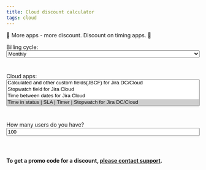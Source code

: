 ```yaml
---
title: Cloud discount calculator
tags: cloud
---
```


🤑 More apps - more discount. Discount on timing apps. 🤑

<html>
<head>
    <script src="https://code.jquery.com/jquery-2.2.4.min.js"
            integrity="sha256-BbhdlvQf/xTY9gja0Dq3HiwQF8LaCRTXxZKRutelT44=" crossorigin="anonymous"></script>
    <link href="https://cdn.jsdelivr.net/npm/select2@4.1.0-rc.0/dist/css/select2.min.css" rel="stylesheet"/>
    <script src="https://cdn.jsdelivr.net/npm/select2@4.1.0-rc.0/dist/js/select2.min.js"></script>
</head>

<div id="cycle" style="width: 100%; margin-bottom: 20px">
    <label>Billing cycle:</label>
    <select class="cycle" style="width: 100%; margin-bottom: 20px">
        <option value="monthly" selected="selected">Monthly</option>
        <option value="annual">Annual</option>
    </select>
</div>


<div id="apps" style="width: 100%; margin-bottom: 20px">
    <label>Cloud apps:</label>
    <select class="apps" multiple="multiple" style="width: 100%; margin-bottom: 20px">
        <option value="jbcf">Calculated and other custom fields(JBCF) for Jira DC/Cloud</option>
        <option value="stopwatch">Stopwatch field for Jira Cloud</option>
        <option value="time-between-dates">Time between dates for Jira Cloud</option>
        <option value="tis" selected="selected">Time in status | SLA | Timer | Stopwatch for Jira DC/Cloud</option>
        <option value="timer" selected="selected">Timer field | SLA for Jira Cloud</option>
    </select>
</div>


<div id="users" style="width: 100%; margin-bottom: 20px">
    <label>How many users do you have?</label>
    <input class="users" value="100" type="number" min="0" max="20000" style="width: 100%; margin-bottom: 20px"/>
</div>

<table id="table">
    <thead></thead>
</table>

<div>
    <b>To get a promo code for a discount, <a target="_blank" href="https://jibrok.atlassian.net/servicedesk/customer/portal/9/group/41/create/138">please contact support</a>.</b>
</div>


<script>

    
    $.urlParameters = function(params) {
      var results = new RegExp("[?&]" + params + "=([^&#]*)").exec(
        window.location.href
      );
      return results ? decodeURI(results[1]) : null;
    };

    $(document).ready(function () {
        let paramsApps = $.urlParameters("apps");
        if(paramsApps != null){
            $('.apps').val(paramsApps.split(","))
        }
        $('.apps').select2();

        let paramsCycle = $.urlParameters("cycle");
        if(paramsCycle != null){
            $('.cycle').val(paramsCycle)
        }
        $('.cycle').select2();

        let paramsUsers = $.urlParameters("users");
        if(paramsUsers != null){
            $('.users').val(paramsUsers)
        }

        $('.apps').on('change', function () {
            calculate()
        });
        $('.cycle').on('change', function () {
            calculate()
        });
        $('.users').on('change', function () {
            calculate()
        });

        calculate()
    });

    appNames = {
        jbcf: "Calculated and other custom fields(JBCF) for Jira DC/Cloud",
        stopwatch: "Stopwatch field for Jira Cloud",
        "time-between-dates": "Time between dates for Jira Cloud",
        tis: "Time in status | SLA | Timer | Stopwatch for Jira DC/Cloud",
        timer: "Timer field | SLA for Jira Cloud"
    }

    basePrices = {
        jbcf: [
            {
                tier: 10,
                userPrice: 3,
                isStartedLicense: true
            }, {
                tier: 100,
                userPrice: 0.3
            }, {
                tier: 250,
                userPrice: 0.25
            }, {
                tier: 1000,
                userPrice: 0.15
            }, {
                tier: 2500,
                userPrice: 0.10
            }, {
                tier: 5000,
                userPrice: 0.10
            }, {
                tier: 7500,
                userPrice: 0.05
            }, {
                tier: 10000,
                userPrice: 0.05
            }, {
                tier: 15000,
                userPrice: 0.05
            }, {
                tier: 20000,
                userPrice: 0.05
            }
        ],
        stopwatch: [
            {
                tier: 10,
                userPrice: 3,
                isStartedLicense: true
            }, {
                tier: 100,
                userPrice: 0.35
            }, {
                tier: 250,
                userPrice: 0.25
            }, {
                tier: 1000,
                userPrice: 0.20
            }, {
                tier: 2500,
                userPrice: 0.15
            }, {
                tier: 5000,
                userPrice: 0.15
            }, {
                tier: 7500,
                userPrice: 0.15
            }, {
                tier: 10000,
                userPrice: 0.10
            }, {
                tier: 15000,
                userPrice: 0.10
            }, {
                tier: 20000,
                userPrice: 0.10
            }
        ],
        "time-between-dates": [
            {
                tier: 10,
                userPrice: 3,
                isStartedLicense: true
            }, {
                tier: 100,
                userPrice: 0.35
            }, {
                tier: 250,
                userPrice: 0.25
            }, {
                tier: 1000,
                userPrice: 0.20
            }, {
                tier: 2500,
                userPrice: 0.15
            }, {
                tier: 5000,
                userPrice: 0.15
            }, {
                tier: 7500,
                userPrice: 0.15
            }, {
                tier: 10000,
                userPrice: 0.10
            }, {
                tier: 15000,
                userPrice: 0.10
            }, {
                tier: 20000,
                userPrice: 0.10
            }
        ],
        tis: [
            {
                tier: 10,
                userPrice: 3,
                isStartedLicense: true
            }, {
                tier: 100,
                userPrice: 0.35
            }, {
                tier: 250,
                userPrice: 0.25
            }, {
                tier: 1000,
                userPrice: 0.20
            }, {
                tier: 2500,
                userPrice: 0.15
            }, {
                tier: 5000,
                userPrice: 0.15
            }, {
                tier: 7500,
                userPrice: 0.15
            }, {
                tier: 10000,
                userPrice: 0.10
            }, {
                tier: 15000,
                userPrice: 0.10
            }, {
                tier: 20000,
                userPrice: 0.10
            }
        ],
        timer: [
            {
                tier: 10,
                userPrice: 3,
                isStartedLicense: true
            }, {
                tier: 100,
                userPrice: 0.35
            }, {
                tier: 250,
                userPrice: 0.25
            }, {
                tier: 1000,
                userPrice: 0.20
            }, {
                tier: 2500,
                userPrice: 0.15
            }, {
                tier: 5000,
                userPrice: 0.15
            }, {
                tier: 7500,
                userPrice: 0.15
            }, {
                tier: 10000,
                userPrice: 0.10
            }, {
                tier: 15000,
                userPrice: 0.10
            }, {
                tier: 20000,
                userPrice: 0.10
            }
        ],
    }

    packs = [
        {
            name: "Time in status full pack",
            apps: ["stopwatch", "time-between-dates", "tis", "timer"],
            // basePrice: [1, 1.5, 1.75, 2]
            basePrice: [1, 0.5, 0.25, 0.25]
        }
    ]

    // basePack = [1, 1.75, 2.50, 3, 3.4, 3.8, 4.2, 4.5, 4.8, 5]
    basePack = [1, 0.9, 0.8, 0.7, 0.6, 0.5, 0.4, 0.3, 0.2, 0.2]

    startPriceIfHasFullPack = 0.8
    startPriceIfHasPack = 0.9


    function calculate() {

        let apps = $('.apps').val()
        let users = $('.users').val()
        let cycle = $('.cycle').val()
        //todo validate users
        if (apps == null || apps.length == 0 || users == 0) {
            return
        }
        let totalBasePrices = []
        for (let i = 0; i < apps.length; i++) {
            totalBasePrices.push(
                {
                    app: apps[i],
                    basePrice: getBasePriceForApp(apps[i], users)
                }
            )
        }

        // console.log(totalBasePrices)
        // console.log("add discount")
        totalBasePrices = addDiscountInfo(totalBasePrices);
        // console.log(totalBasePrices)
        let endTotal = 0;
        let baseTotal = 0;
        for (let i = 0; i < totalBasePrices.length; i++) {
            baseTotal += totalBasePrices[i].basePrice;
            let appPrice = totalBasePrices[i].basePrice;
            for (let j = 0; j < totalBasePrices[i].discount.length; j++) {
                if (totalBasePrices[i].totalDiscount == null) {
                    totalBasePrices[i].totalDiscount = 1;
                }
                totalBasePrices[i].totalDiscount *= totalBasePrices[i].discount[j]
                appPrice *= totalBasePrices[i].discount[j]
            }
            totalBasePrices[i].endPrice = appPrice;

            endTotal += appPrice;
        }

        let data = {
            baseTotal: baseTotal,
            endTotal: endTotal,
            apps: totalBasePrices,
            users: users,
            cycle: cycle
        }

        generateTable(data)
    }

    function generateTable(data) {
        let html = '';


        html += '<thead><tr><th>App</th><th>Base price</th><th>Price with discount</th><th>Discount</th></tr></thead>' +
            '<tbody>';

        for (let i = 0; i < data.apps.length; i++) {
            html += '<tr><td>' + appNames[data.apps[i].app] + '</td><td>' +
                showPrices(data.apps[i].basePrice, data.users, data.cycle, false) +

                '</td><td>' +

                showPrices(data.apps[i].endPrice, data.users, data.cycle, false) +

                '</td><td>' + (parseInt(getAround(1 - data.apps[i].endPrice / data.apps[i].basePrice) * 100)) + ' % </td></tr>';
        }
        html += '<tr><td><b>Total</b></td><td style="background: #FFEBE6;">' +
            showPrices(data.baseTotal, data.users, data.cycle, true) +
            '</td><td style="background: #E3FCEF;">' +
            showPrices(data.endTotal, data.users, data.cycle, true) + '</td><td>' +
            "<b>" + (parseInt(getAround(1 - data.endTotal / data.baseTotal) * 100)) + ' % </b></td></tr>';
        html += "</tbody>"
        $('#table').html(html)
    }

    function showPrices(price, users, cycle, bold) {
        if(bold){
            if(cycle == "monthly") {
                return "<b>$" + getAround(price / users) + ' per user (average)' + '<br/>' +
                    "$" + ("" + getAround(price)).replace(".00", "") + ' a month<br/></b>';
            } else {
                return "<b>$" + getAround(price * 10 / 12 / users) + ' per user (average)' + '<br/>' +
                    "$" + ("" + getAround(price * 10)).replace(".00", "") + ' a year<br/></b>';
            }
        }
        if(cycle == "monthly") {
            return "$" + getAround(price / users) + ' per user (average)' + '<br/>' +
                "$" + ("" + getAround(price)).replace(".00", "") + ' a month<br/>';
        } else {
            return "$" + getAround(price * 10 / 12 / users) + ' per user (average)' + '<br/>' +
                "$" + ("" + getAround(price * 10)).replace(".00", "") + ' a year<br/>';
        }

    }

    function getAround(number) {
        return parseFloat(number).toFixed(2);
    }

    function addDiscountInfo(appBasedPrices) {
        appBasedPrices.sort(function (firstValue, secondValue) {
            if (firstValue.basePrice > secondValue.basePrice) {
                return 1;
            } else if (firstValue.basePrice < secondValue.basePrice) {
                return -1;
            } else {
                if (firstValue.app.length > secondValue.app.length) {
                    return 1;
                } else if (firstValue.app.length < secondValue.app.length) {
                    return -1;
                } else {
                    return 0;
                }
            }
        })
        appBasedPrices = appBasedPrices.reverse();

        let packs = copyPacks();
        let isStartPriceIfHasFullPack = false
        let isStartPriceIfHasPack = false;
        for (let i = 0; i < appBasedPrices.length; i++) {
            let app = appBasedPrices[i].app;
            for (let j = 0; j < packs.length; j++) {
                let pack = packs[j];
                let index = pack.apps.indexOf(app);
                if (index > -1) {
                    let discountIndex = pack.discountIndex
                    if (discountIndex == null) {
                        discountIndex = 0;
                    }
                    appBasedPrices[i].discount = [pack.basePrice[discountIndex]];
                    discountIndex++;
                    pack.discountIndex = discountIndex;
                    if (discountIndex > 1) {
                        isStartPriceIfHasPack = true;
                    } else if (discountIndex == pack.basePrice.length) {
                        isStartPriceIfHasFullPack = true;
                    }
                }
            }
        }

        let appsWithoutPack = 0;
        for (let i = 0; i < appBasedPrices.length; i++) {
            if (appBasedPrices[i].discount == null) {
                if (isStartPriceIfHasFullPack) {
                    appBasedPrices[i].discount = [startPriceIfHasFullPack]
                } else if (isStartPriceIfHasPack) {
                    appBasedPrices[i].discount = [startPriceIfHasPack]
                } else {
                    appBasedPrices[i].discount = []
                }

                appBasedPrices[i].discount.push(basePack[appsWithoutPack]);
                appsWithoutPack++;
            } else {
                appsWithoutPack++;
            }
        }
        return appBasedPrices;
    }

    function copyPacks() {
        return JSON.parse(JSON.stringify(packs))
    }


    function getBasePriceForApp(app, users) {
        let total = 0;
        let appPrices = basePrices[app];
        let prevTier = 0;
        for (let i = 0; i < appPrices.length; i++) {
            let appPrice = appPrices[i];
            let priceCurrentTier = appPrice.userPrice;
            let isStartedLicense = appPrice.isStartedLicense;
            let needStartedLicense = users <= 10;
            if (appPrice.tier <= users) {
                if (needStartedLicense) {
                    total += priceCurrentTier;
                } else if (isStartedLicense) {
                    continue
                }

                total += (appPrice.tier - prevTier) * priceCurrentTier;
                prevTier = appPrice.tier;
            } else {
                total += (users - prevTier) * priceCurrentTier;
                break
            }
        }
        return total;
    }
</script>

<script>

</script>
</html>




